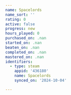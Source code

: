 ```yaml
---
name: Spacelords
name_sort: ''
rating: 0
active: false
progress: new
hours_played: 0
purchased_on: .nan
started_on: .nan
beaten_on: .nan
completed_on: .nan
mastered_on: .nan
identifiers:
  - type: steam
    appid: '436180'
    name: Spacelords
    synced_on: '2024-10-04'

---
```

